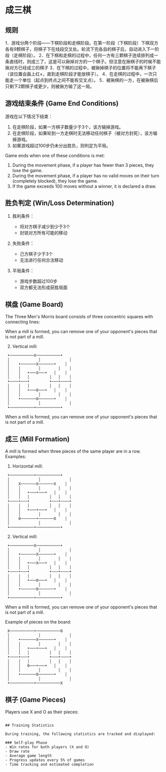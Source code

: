# 成三棋

## 规则

1．游戏分两个阶段――下棋阶段和走棋阶段。在第一阶段（下棋阶段）下棋双方各有9颗棋子，将棋子下在线段交叉处。轮流下完各自的棋子后，自动进入下一阶段（走棋阶段）。
2．在下棋和走棋的过程中，任何一方有三颗棋子连续排列成一条直线时，则成三了，这是可以揪掉对方的一个棋子。但注意在揪棋子的时候不能揪对方已经成三的棋子
3．在下棋的过程中，被揪掉棋子的位置将不能再下棋子（该位置会画上红×，直到走棋阶段才能放棋子）。
4．在走棋的过程中，一次只能走一个单位（起点到终点之间不能有交叉点）。
5．被揪棋的一方，在被揪棋后只剩下2颗棋子或更少，则被揪方输了这一局。

## 游戏结束条件 (Game End Conditions)

游戏在以下情况下结束：

1. 在走棋阶段，如果一方棋子数量少于3个，该方输掉游戏。
2. 在走棋阶段，如果轮到一方走棋时无法移动任何棋子（被对方封死），该方输掉游戏。
3. 如果游戏超过100步仍未分出胜负，则判定为平局。

Game ends when one of these conditions is met:

1. During the movement phase, if a player has fewer than 3 pieces, they lose the game.
2. During the movement phase, if a player has no valid moves on their turn (completely blocked), they lose the game.
3. If the game exceeds 100 moves without a winner, it is declared a draw.

## 胜负判定 (Win/Loss Determination)

1. 胜利条件：
   - 将对方棋子减少到少于3个
   - 封锁对方所有可能的移动

2. 失败条件：
   - 己方棋子少于3个
   - 无法进行任何合法移动

3. 平局条件：
   - 游戏步数超过100步
   - 双方都无法形成获胜局面

## 棋盘 (Game Board)

The Three Men's Morris board consists of three concentric squares with connecting lines: 

When a mill is formed, you can remove one of your opponent's pieces that is not part of a mill.

2. Vertical mill:

```
 •───────────X───────────•
 │             │             │
 │    •───────X───────•    │
 │    │        │        │    │
 │    │   •───X───•   │    │
 │    │   │         │   │    │
 •────•───•         •───•────•
 │    │   │         │   │    │
 │    │   •───O───•   │    │
 │    │        │        │    │
 │    •───────O───────•    │
 │             │             │
 •───────────•───────────•
```

When a mill is formed, you can remove one of your opponent's pieces that is not part of a mill.

## 成三 (Mill Formation)

A mill is formed when three pieces of the same player are in a row. Examples:

1. Horizontal mill:

```
 •───────────•───────────•
 │             │             │
 │    X───────X───────X    │
 │    │        │        │    │
 │    │   •───•───•   │    │
 │    │   │         │   │    │
 •────•───•         •───•────•
 │    │   │         │   │    │
 │    │   •───•───•   │    │
 │    │        │        │    │
 │    O───────•───────O    │
 │             │             │
 •───────────•───────────•
```

2. Vertical mill:

```
 •───────────X───────────•
 │             │             │
 │    •───────X───────•    │
 │    │        │        │    │
 │    │   •───X───•   │    │
 │    │   │         │   │    │
 •────•───•         •───•────•
 │    │   │         │   │    │
 │    │   •───O───•   │    │
 │    │        │        │    │
 │    •───────O───────•    │
 │             │             │
 •───────────•───────────•
```

When a mill is formed, you can remove one of your opponent's pieces that is not part of a mill.

Example of pieces on the board:

```
 X───────────•───────────O
 │             │             │
 │    •───────X───────•    │
 │    │        │        │    │
 │    │   •───•───•   │    │
 │    │   │         │   │    │
 •────•───•         •───•────•
 │    │   │         │   │    │
 │    │   O───•───•   │    │
 │    │        │        │    │
 │    •───────O───────•    │
 │             │             │
 •───────────•───────────X
```

## 棋子 (Game Pieces)

Players use X and O as their pieces:

```

## Training Statistics

During training, the following statistics are tracked and displayed:

### Self-play Phase
- Win rates for both players (X and O)
- Draw rate
- Average game length
- Progress updates every 5% of games
- Time tracking and estimated completion
